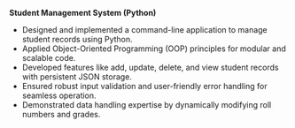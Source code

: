 **Student Management System (Python)**
- Designed and implemented a command-line application to manage student records using Python.
- Applied Object-Oriented Programming (OOP) principles for modular and scalable code.
- Developed features like add, update, delete, and view student records with persistent JSON storage.
- Ensured robust input validation and user-friendly error handling for seamless operation.
- Demonstrated data handling expertise by dynamically modifying roll numbers and grades.
